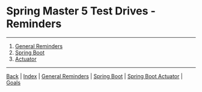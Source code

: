 # Spring Master 5 Test Drives - Reminders

---

1. [General Reminders](./Reminders.md)
2. [Spring Boot](SpringBoot.md)
3. [Actuator](SpringBootActuator.md)

---

[Back](../index.md) | [Index](./index.md) | [General Reminders](./Reminders.md) | [Spring Boot](./SpringBoot.md) | [Spring Boot Actuator](./SpringBootActuator.md) | [Goals](./Goals.md)

